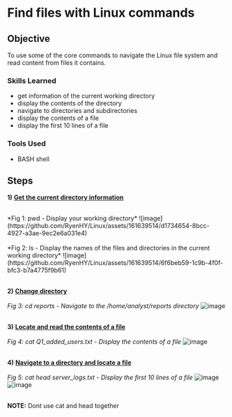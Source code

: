 # Find files with Linux commands

## Objective

To use some of the core commands to navigate the Linux file system and read content from files it contains.

### Skills Learned

- get information of the current working directory
- display the contents of the directory
- navigate to directories and subdirectories 
- display the contents of a file
- display the first 10 lines of a file

### Tools Used

- BASH shell

## Steps

**1)** **<ins>Get the current directory information</ins>**  

<br/>   
*Fig 1: pwd - Display your working directory*
![image](https://github.com/RyenHY/Linux/assets/161639514/d1734654-8bcc-4927-a3ae-9ec2e6a031e4)  
<br/><br/>
*Fig 2: ls - Display the names of the files and directories in the current working directory*
![image](https://github.com/RyenHY/Linux/assets/161639514/6f6beb59-1c9b-4f0f-bfc3-b7a4775f9b61)  
<br/><br/>


**2)** **<ins>Change directory</ins>**  
<br/>
*Fig 3: cd reports - Navigate to the /home/analyst/reports directory* 
![image](https://github.com/RyenHY/Linux/assets/161639514/f24e66ae-df2e-4b03-bba1-d14fcffee960)
<br/><br/>

**3)** **<ins>Locate and read the contents of a file</ins>**  
<br/>
*Fig 4: cat Q1_added_users.txt - Display the contents of a file* 
![image](https://github.com/RyenHY/Linux/assets/161639514/3d57e553-59b2-4edb-a7a0-c1bfcc488925)
<br/><br/>

**4)** **<ins>Navigate to a directory and locate a file</ins>**  
<br/>
*Fig 5: cat head server_logs.txt - Display the first 10 lines of a file* 
![image](https://github.com/RyenHY/Linux/assets/161639514/d0706670-8930-456f-842a-5a29465809a6)
![image](https://github.com/RyenHY/Linux/assets/161639514/b150257b-7e26-4771-8ff1-1858f5d6520b)
<br/><br/>

**NOTE:** Dont use cat and head together
